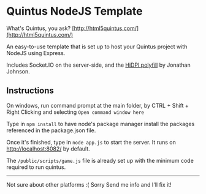 Quintus NodeJS Template
=======================

What's Quintus, you ask? [http://html5quintus.com/](http://html5quintus.com/)

An easy-to-use template that is set up to host your Quintus project with NodeJS using Express.

Includes Socket.IO on the server-side, and the [HiDPI polyfill](https://github.com/jondavidjohn/hidpi-canvas-polyfill) by Jonathan Johnson.


Instructions
------------

On windows, run command prompt at the main folder, by CTRL + Shift + Right Clicking and selecting `Open command window here`

Type in `npm install` to have node's package manager install the packages referenced in the package.json file.

Once it's finished, type in `node app.js` to start the server. It runs on [http://localhost:8082/](http://localhost:8082/) by default.

The `/public/scripts/game.js` file is already set up with the minimum code required to run quintus. 


------------
Not sure about other platforms :( Sorry
Send me info and I'll fix it!